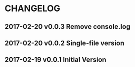 # CHANGELOG


## 2017-02-20 v0.0.3 Remove console.log

## 2017-02-20 v0.0.2 Single-file version

## 2017-02-19 v0.0.1 Initial Version
